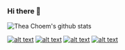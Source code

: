 ### Hi there 👋

![Thea Choem's github stats](https://github-readme-stats.vercel.app/api?username=theacheng&show_icons=true)

[![alt text][1.1]][1]
[![alt text][2.1]][2]
[![alt text][5.1]][5]
[![alt text][6.1]][6]

[1.1]: http://i.imgur.com/tXSoThF.png (@theachoem)
[2.1]: http://i.imgur.com/P3YfQoD.png (@theacheng.g6)
[5.1]: http://i.imgur.com/1AGmwO3.png (@theacheom)
[6.1]: http://i.imgur.com/0o48UoR.png (@theacheng)

[1]: http://www.twitter.com/theachoem
[2]: http://www.facebook.com/theacheng.g6
[5]: https://dribbble.com/theachoem
[6]: http://www.github.com/theacheng


